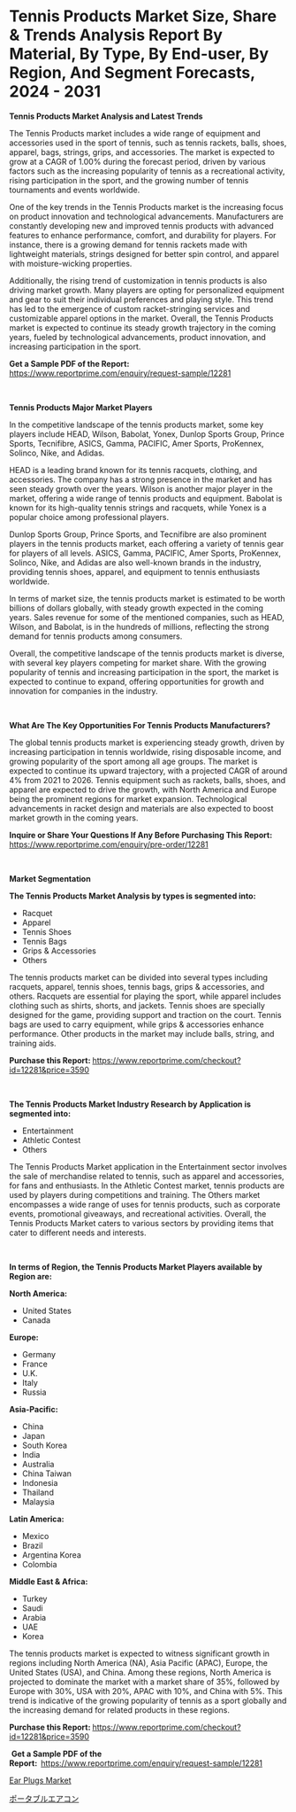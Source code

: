 <p><h1>Tennis Products Market Size, Share & Trends Analysis Report By Material, By Type, By End-user, By Region, And Segment Forecasts, 2024 - 2031</h1></p><p><strong>Tennis Products Market Analysis and Latest Trends</strong></p>
<p><p>The Tennis Products market includes a wide range of equipment and accessories used in the sport of tennis, such as tennis rackets, balls, shoes, apparel, bags, strings, grips, and accessories. The market is expected to grow at a CAGR of 1.00% during the forecast period, driven by various factors such as the increasing popularity of tennis as a recreational activity, rising participation in the sport, and the growing number of tennis tournaments and events worldwide.</p><p>One of the key trends in the Tennis Products market is the increasing focus on product innovation and technological advancements. Manufacturers are constantly developing new and improved tennis products with advanced features to enhance performance, comfort, and durability for players. For instance, there is a growing demand for tennis rackets made with lightweight materials, strings designed for better spin control, and apparel with moisture-wicking properties.</p><p>Additionally, the rising trend of customization in tennis products is also driving market growth. Many players are opting for personalized equipment and gear to suit their individual preferences and playing style. This trend has led to the emergence of custom racket-stringing services and customizable apparel options in the market. Overall, the Tennis Products market is expected to continue its steady growth trajectory in the coming years, fueled by technological advancements, product innovation, and increasing participation in the sport.</p></p>
<p><strong>Get a Sample PDF of the Report:&nbsp;</strong> <a href="https://www.reportprime.com/enquiry/request-sample/12281">https://www.reportprime.com/enquiry/request-sample/12281</a></p>
<p>&nbsp;</p>
<p><strong>Tennis Products Major Market Players</strong></p>
<p><p>In the competitive landscape of the tennis products market, some key players include HEAD, Wilson, Babolat, Yonex, Dunlop Sports Group, Prince Sports, Tecnifibre, ASICS, Gamma, PACIFIC, Amer Sports, ProKennex, Solinco, Nike, and Adidas. </p><p>HEAD is a leading brand known for its tennis racquets, clothing, and accessories. The company has a strong presence in the market and has seen steady growth over the years. Wilson is another major player in the market, offering a wide range of tennis products and equipment. Babolat is known for its high-quality tennis strings and racquets, while Yonex is a popular choice among professional players.</p><p>Dunlop Sports Group, Prince Sports, and Tecnifibre are also prominent players in the tennis products market, each offering a variety of tennis gear for players of all levels. ASICS, Gamma, PACIFIC, Amer Sports, ProKennex, Solinco, Nike, and Adidas are also well-known brands in the industry, providing tennis shoes, apparel, and equipment to tennis enthusiasts worldwide.</p><p>In terms of market size, the tennis products market is estimated to be worth billions of dollars globally, with steady growth expected in the coming years. Sales revenue for some of the mentioned companies, such as HEAD, Wilson, and Babolat, is in the hundreds of millions, reflecting the strong demand for tennis products among consumers.</p><p>Overall, the competitive landscape of the tennis products market is diverse, with several key players competing for market share. With the growing popularity of tennis and increasing participation in the sport, the market is expected to continue to expand, offering opportunities for growth and innovation for companies in the industry.</p></p>
<p>&nbsp;</p>
<p><strong>What Are The Key Opportunities For Tennis Products Manufacturers?</strong></p>
<p><p>The global tennis products market is experiencing steady growth, driven by increasing participation in tennis worldwide, rising disposable income, and growing popularity of the sport among all age groups. The market is expected to continue its upward trajectory, with a projected CAGR of around 4% from 2021 to 2026. Tennis equipment such as rackets, balls, shoes, and apparel are expected to drive the growth, with North America and Europe being the prominent regions for market expansion. Technological advancements in racket design and materials are also expected to boost market growth in the coming years.</p></p>
<p><strong>Inquire or Share Your Questions If Any Before Purchasing This Report:</strong> <a href="https://www.reportprime.com/enquiry/pre-order/12281">https://www.reportprime.com/enquiry/pre-order/12281</a></p>
<p>&nbsp;</p>
<p><strong>Market Segmentation</strong></p>
<p><strong>The Tennis Products Market Analysis by types is segmented into:</strong></p>
<p><ul><li>Racquet</li><li>Apparel</li><li>Tennis Shoes</li><li>Tennis Bags</li><li>Grips & Accessories</li><li>Others</li></ul></p>
<p><p>The tennis products market can be divided into several types including racquets, apparel, tennis shoes, tennis bags, grips & accessories, and others. Racquets are essential for playing the sport, while apparel includes clothing such as shirts, shorts, and jackets. Tennis shoes are specially designed for the game, providing support and traction on the court. Tennis bags are used to carry equipment, while grips & accessories enhance performance. Other products in the market may include balls, string, and training aids.</p></p>
<p><strong>Purchase this Report:&nbsp;</strong><a href="https://www.reportprime.com/checkout?id=12281&price=3590">https://www.reportprime.com/checkout?id=12281&price=3590</a></p>
<p>&nbsp;</p>
<p><strong>The Tennis Products Market Industry Research by Application is segmented into:</strong></p>
<p><ul><li>Entertainment</li><li>Athletic Contest</li><li>Others</li></ul></p>
<p><p>The Tennis Products Market application in the Entertainment sector involves the sale of merchandise related to tennis, such as apparel and accessories, for fans and enthusiasts. In the Athletic Contest market, tennis products are used by players during competitions and training. The Others market encompasses a wide range of uses for tennis products, such as corporate events, promotional giveaways, and recreational activities. Overall, the Tennis Products Market caters to various sectors by providing items that cater to different needs and interests.</p></p>
<p>&nbsp;</p>
<p><strong>In terms of Region, the Tennis Products Market Players available by Region are:</strong></p>
<p>
    <p> <strong> North America: </strong>
        <ul>
            <li>United States</li>
            <li>Canada</li>
        </ul>
        </p> 
    <p> <strong> Europe: </strong>
        <ul>
            <li>Germany</li>
            <li>France</li>
            <li>U.K.</li>
            <li>Italy</li>
            <li>Russia</li>
        </ul>
        </p> 
    <p> <strong> Asia-Pacific: </strong>
        <ul>
            <li>China</li>
            <li>Japan</li>
            <li>South Korea</li>
            <li>India</li>
            <li>Australia</li>
            <li>China Taiwan</li>
            <li>Indonesia</li>
            <li>Thailand</li>
            <li>Malaysia</li>
        </ul>
        </p> 
    <p> <strong> Latin America: </strong>
        <ul>
            <li>Mexico</li>
            <li>Brazil</li>
            <li>Argentina Korea</li>
            <li>Colombia</li>
        </ul>
        </p> 
    <p> <strong> Middle East & Africa: </strong>
        <ul>
            <li>Turkey</li>
            <li>Saudi</li>
            <li>Arabia</li>
            <li>UAE</li>
            <li>Korea</li>
        </ul>
    </p>
    </p>
<p><p>The tennis products market is expected to witness significant growth in regions including North America (NA), Asia Pacific (APAC), Europe, the United States (USA), and China. Among these regions, North America is projected to dominate the market with a market share of 35%, followed by Europe with 30%, USA with 20%, APAC with 10%, and China with 5%. This trend is indicative of the growing popularity of tennis as a sport globally and the increasing demand for related products in these regions.</p></p>
<p><strong>Purchase this Report: </strong><a href="https://www.reportprime.com/checkout?id=12281&price=3590">https://www.reportprime.com/checkout?id=12281&price=3590</a></p>
<p>&nbsp;<strong>Get a Sample PDF of the Report:&nbsp;&nbsp;</strong><a href="https://www.reportprime.com/enquiry/request-sample/12281">https://www.reportprime.com/enquiry/request-sample/12281</a></p>
<p><strong></strong></p>
<p><p><a href="https://github.com/singletonthaxterkelliehr2df/Market-Research-Report-List-1/blob/main/ear-plugs-market.md">Ear Plugs Market</a></p><p><a href="https://medium.com/@juliafadel1922/%E3%83%9D%E3%83%BC%E3%82%BF%E3%83%96%E3%83%AB%E3%82%A8%E3%82%A2%E3%82%B3%E3%83%B3%E3%83%87%E3%82%A3%E3%82%B7%E3%83%A7%E3%83%8A%E3%83%BC%E5%B8%82%E5%A0%B4%E3%81%AF-%E3%82%B7%E3%82%A7%E3%82%A2-%E3%82%B5%E3%82%A4%E3%82%BA-%E3%81%8A%E3%82%88%E3%81%B32031%E5%B9%B4%E3%81%BE%E3%81%A7%E3%81%AE%E4%BA%88%E6%B8%AC%E3%81%AB%E7%84%A6%E7%82%B9%E3%82%92%E5%BD%93%E3%81%A6%E3%81%A6%E3%81%84%E3%81%BE%E3%81%99-db030fe272d8">ポータブルエアコン</a></p></p>